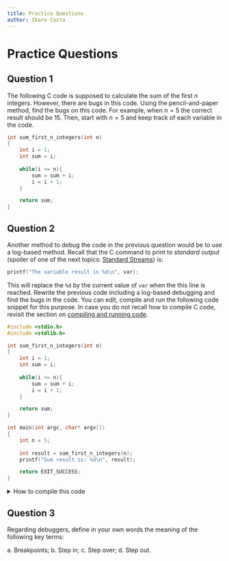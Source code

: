 ```yaml
---
title: Practice Questions
author: Ikaro Costa
---
```


Practice Questions
==================

Question 1
----------

The following C code is supposed to calculate the sum of the first $n$ integers.
However, there are bugs in this code. Using the pencil-and-paper method, find the
bugs on this code. For example, when $n = 5$ the correct result should be $15$.
Then, start with $n=5$ and keep track of each variable in the code.

```C
int sum_first_n_integers(int n)
{
    int i = 1;
    int sum = i;
    
    while(i <= n){
        sum = sum + i;
        i = i + 1;
    }

    return sum;
}
```

Question 2
----------

Another method to debug the code in the previous question would be to use a log-based
method. Recall that the C command to print to *standard output* (spoiler of one
of the next topics: [Standard Streams](https://en.wikipedia.org/wiki/Standard_streams#:~:text=std%3A%3Acin%20.-,Standard%20output%20(stdout),Not%20all%20programs%20generate%20output.))
is:

```C
printf("The variable result is %d\n", var);
```

This will replace the `%d` by the current value of `var` when the this line is reached.
Rewrite the previous code including a log-based debugging and find the bugs in the code. You can edit, compile and run the following code snippet for this purpose. In case you do not recall how to compile C code, revisit the section on [compiling and running code](https://university-of-manitoba-computer-science.github.io/tools-n-techniques/topic03/topic-2.html).

```C
#include <stdio.h>
#include <stdlib.h>

int sum_first_n_integers(int n)
{
    int i = 1;
    int sum = i;
    
    while(i <= n){
        sum = sum + i;
        i = i + 1;
    }

    return sum;
}

int main(int argc, char* argv[])
{
    int n = 5;
    
    int result = sum_first_n_integers(n);
    printf("Sum result is: %d\n", result);

    return EXIT_SUCCESS;
}
```
<details><summary>How to compile this code</summary>
Using the terminal, you can save this code in a file and name it `int_sum.c`, for example. Compile the C code by running:

```bash
clang -Wall int_sum.c -o int_sum
```

And run the executable:

```bash
./int_sum
```

</details>

    

Question 3
----------

Regarding debuggers, define in your own words the meaning of the following key terms:

a. Breakpoints;
b. Step in;
c. Step over;
d. Step out.
